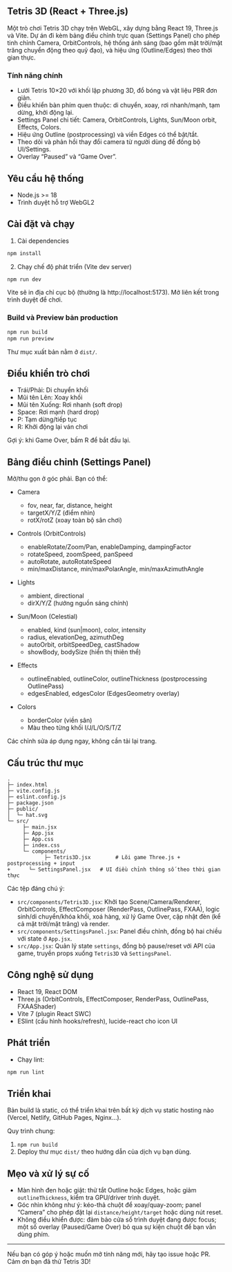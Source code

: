 ## Tetris 3D (React + Three.js)

Một trò chơi Tetris 3D chạy trên WebGL, xây dựng bằng React 19, Three.js và Vite. Dự án đi kèm bảng điều chỉnh trực quan (Settings Panel) cho phép tinh chỉnh Camera, OrbitControls, hệ thống ánh sáng (bao gồm mặt trời/mặt trăng chuyển động theo quỹ đạo), và hiệu ứng (Outline/Edges) theo thời gian thực.

### Tính năng chính
- Lưới Tetris 10×20 với khối lập phương 3D, đổ bóng và vật liệu PBR đơn giản.
- Điều khiển bàn phím quen thuộc: di chuyển, xoay, rơi nhanh/mạnh, tạm dừng, khởi động lại.
- Settings Panel chi tiết: Camera, OrbitControls, Lights, Sun/Moon orbit, Effects, Colors.
- Hiệu ứng Outline (postprocessing) và viền Edges có thể bật/tắt.
- Theo dõi và phản hồi thay đổi camera từ người dùng để đồng bộ UI/Settings.
- Overlay “Paused” và “Game Over”.

## Yêu cầu hệ thống
- Node.js >= 18
- Trình duyệt hỗ trợ WebGL2

## Cài đặt và chạy

1) Cài dependencies

```powershell
npm install
```

2) Chạy chế độ phát triển (Vite dev server)

```powershell
npm run dev
```

Vite sẽ in địa chỉ cục bộ (thường là http://localhost:5173). Mở liên kết trong trình duyệt để chơi.

### Build và Preview bản production

```powershell
npm run build
npm run preview
```

Thư mục xuất bản nằm ở `dist/`.

## Điều khiển trò chơi
- Trái/Phải: Di chuyển khối
- Mũi tên Lên: Xoay khối
- Mũi tên Xuống: Rơi nhanh (soft drop)
- Space: Rơi mạnh (hard drop)
- P: Tạm dừng/tiếp tục
- R: Khởi động lại ván chơi

Gợi ý: khi Game Over, bấm R để bắt đầu lại.

## Bảng điều chỉnh (Settings Panel)
Mở/thu gọn ở góc phải. Bạn có thể:

- Camera
	- fov, near, far, distance, height
	- targetX/Y/Z (điểm nhìn)
	- rotX/rotZ (xoay toàn bộ sân chơi)

- Controls (OrbitControls)
	- enableRotate/Zoom/Pan, enableDamping, dampingFactor
	- rotateSpeed, zoomSpeed, panSpeed
	- autoRotate, autoRotateSpeed
	- min/maxDistance, min/maxPolarAngle, min/maxAzimuthAngle

- Lights
	- ambient, directional
	- dirX/Y/Z (hướng nguồn sáng chính)

- Sun/Moon (Celestial)
	- enabled, kind (sun|moon), color, intensity
	- radius, elevationDeg, azimuthDeg
	- autoOrbit, orbitSpeedDeg, castShadow
	- showBody, bodySize (hiển thị thiên thể)

- Effects
	- outlineEnabled, outlineColor, outlineThickness (postprocessing OutlinePass)
	- edgesEnabled, edgesColor (EdgesGeometry overlay)

- Colors
	- borderColor (viền sân)
	- Màu theo từng khối I/J/L/O/S/T/Z

Các chỉnh sửa áp dụng ngay, không cần tải lại trang.

## Cấu trúc thư mục

```
.
├─ index.html
├─ vite.config.js
├─ eslint.config.js
├─ package.json
├─ public/
│  └─ hat.svg
└─ src/
	 ├─ main.jsx
	 ├─ App.jsx
	 ├─ App.css
	 ├─ index.css
	 └─ components/
			├─ Tetris3D.jsx        # Lõi game Three.js + postprocessing + input
+      └─ SettingsPanel.jsx   # UI điều chỉnh thông số theo thời gian thực
```

Các tệp đáng chú ý:
- `src/components/Tetris3D.jsx`: Khởi tạo Scene/Camera/Renderer, OrbitControls, EffectComposer (RenderPass, OutlinePass, FXAA), logic sinh/di chuyển/khóa khối, xoá hàng, xử lý Game Over, cập nhật đèn (kể cả mặt trời/mặt trăng) và render.
- `src/components/SettingsPanel.jsx`: Panel điều chỉnh, đồng bộ hai chiều với state ở `App.jsx`.
- `src/App.jsx`: Quản lý state `settings`, đồng bộ pause/reset với API của game, truyền props xuống `Tetris3D` và `SettingsPanel`.

## Công nghệ sử dụng
- React 19, React DOM
- Three.js (OrbitControls, EffectComposer, RenderPass, OutlinePass, FXAAShader)
- Vite 7 (plugin React SWC)
- ESlint (cấu hình hooks/refresh), lucide-react cho icon UI

## Phát triển
- Chạy lint:

```powershell
npm run lint
```

## Triển khai
Bản build là static, có thể triển khai trên bất kỳ dịch vụ static hosting nào (Vercel, Netlify, GitHub Pages, Nginx…).

Quy trình chung:
1) `npm run build`
2) Deploy thư mục `dist/` theo hướng dẫn của dịch vụ bạn dùng.

## Mẹo và xử lý sự cố
- Màn hình đen hoặc giật: thử tắt Outline hoặc Edges, hoặc giảm `outlineThickness`, kiểm tra GPU/driver trình duyệt.
- Góc nhìn không như ý: kéo-thả chuột để xoay/quay-zoom; panel “Camera” cho phép đặt lại `distance/height/target` hoặc dùng nút reset.
- Không điều khiển được: đảm bảo cửa sổ trình duyệt đang được focus; một số overlay (Paused/Game Over) bỏ qua sự kiện chuột để bạn vẫn dùng phím.

---

Nếu bạn có góp ý hoặc muốn mở tính năng mới, hãy tạo issue hoặc PR. Cảm ơn bạn đã thử Tetris 3D!
